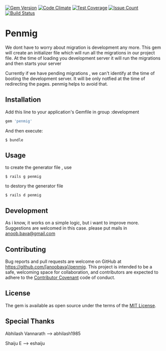 [![Gem Version](https://badge.fury.io/rb/penmig.svg)](https://badge.fury.io/rb/penmig)
[![Code Climate](https://codeclimate.com/github/anoobbava/penmig/badges/gpa.svg)](https://codeclimate.com/github/anoobbava/penmig)
[![Test Coverage](https://codeclimate.com/github/anoobbava/penmig/badges/coverage.svg)](https://codeclimate.com/github/anoobbava/penmig/coverage)
[![Issue Count](https://codeclimate.com/github/anoobbava/penmig/badges/issue_count.svg)](https://codeclimate.com/github/anoobbava/penmig)
[![Build Status](https://travis-ci.org/anoobbava/penmig.svg?branch=master)](https://travis-ci.org/anoobbava/penmig)
# Penmig

We dont have to worry about migration is development any more. 
This gem will create an initializer file which will run all the migrations in our project 
file. At the time of loading you development server it will run the migrations and then starts your 
server

Currently if we have pending migrations , we can't identify at the time of booting the development 
server. It will be only notfied at the time of redirecting the pages. penmig helps to avoid that.


## Installation

Add this line to your application's Gemfile in group :development

```ruby
gem 'penmig'
```

And then execute:

    $ bundle
## Usage

to create the generator file , use

    $ rails g penmig

to destory the generator file

    $ rails d penmig

## Development

As i know, it  works on a simple logic, but i want to improve more. Suggestions are welcomed in this
case. please put mails in anoob.bava@gmail.com


## Contributing

Bug reports and pull requests are welcome on GitHub at https://github.com/[anoobava]/penmig. This project is intended to be a safe, welcoming space for collaboration, and contributors are expected to adhere to the [Contributor Covenant](contributor-covenant.org) code of conduct.


## License

The gem is available as open source under the terms of the [MIT License](http://opensource.org/licenses/MIT).

## Special Thanks
  
  Abhilash Vannarath --> abhilash1985
  
  Shaiju E           --> eshaiju


